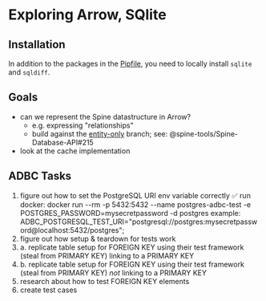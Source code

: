 # Exploring Arrow, SQlite

## Installation
In addition to the packages in the [Pipfile](./Pipfile), you need to locally install `sqlite` and `sqldiff`.

## Goals
- can we represent the Spine datastructure in Arrow?
  - e.g. expressing "relationships"
  - build against the [entity-only](https://github.com/spine-tools/Spine-Database-API/tree/issue_215_drop_object_and_relationship) branch; see: @spine-tools/Spine-Database-API#215
- look at the cache implementation 

## ADBC Tasks
1. figure out how to set the PostgreSQL URI env variable correctly ✅
   run docker: docker run --rm -p 5432:5432 --name postgres-adbc-test -e POSTGRES_PASSWORD=mysecretpassword -d postgres
   example: ADBC_POSTGRESQL_TEST_URI="postgresql://postgres:mysecretpassword@localhost:5432/postgres";
2. figure out how setup & teardown for tests work
3. a. replicate table setup for FOREIGN KEY using their test framework (steal from PRIMARY KEY) linking to a PRIMARY KEY
3. b. replicate table setup for FOREIGN KEY using their test framework (steal from PRIMARY KEY) _not_ linking to a PRIMARY KEY
5. research about how to test FOREIGN KEY elements
6. create test cases
